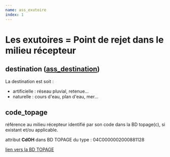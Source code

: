 ```yaml
---
name: ass_exutoire
index: 1
---
```


# Les exutoires = Point de rejet dans le milieu récepteur

## destination ([ass_destination](https://github.com/cnigfr/StaR-Eau/blob/main/Standard%20StaR-Eau/listes%20valeurs/listes_completes/ass_destination.csv))

La destination est soit :
- artificielle : réseau pluvial, retenue...
- naturelle : cours d'eau, plan d'eau, mer... 

## code_topage

référence au milieu récepteur identifié par son code dans la BD topage(c), si existant et/ou applicable.

attribut **CdOH** dans BD TOPAGE du type : 04C0000002000881128

[lien vers la BD TOPAGE](https://www.sandre.eaufrance.fr/atlas/srv/fre/catalog.search#/metadata/7fa4c224-fe38-4e2c-846d-dcc2fa7ef73e)
